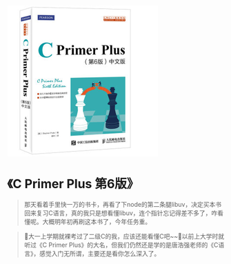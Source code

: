 ![9787115390592](../../../static/img/9787115390592.jpg)

# 《C Primer Plus 第6版》

> 那天看着手里快一万的书卡，再看了下node的第二条腿libuv，决定买本书回来复习C语言，真的我只是想看懂libuv，连个指针忘记得差不多了，咋看懂呢。大概明年初再刷这本书了，今年任务重。

> 大一上学期就裸考过了二级C的我，应该还能看懂C吧~~以前上大学时就听过《C Primer Plus》的大名，但我们仍然还是学的是唐浩强老师的《C语言》，感觉入门无所谓，主要还是看你怎么深入了。
